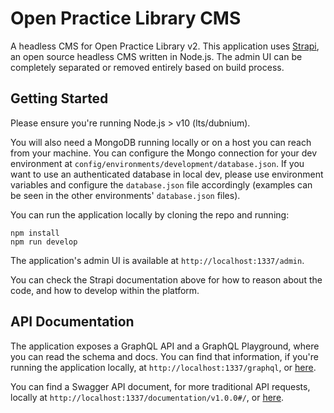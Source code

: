 # Open Practice Library CMS

A headless CMS for Open Practice Library v2.  This application uses [Strapi](https://strapi.io/documentation/3.0.0-beta.x), an open source headless CMS written in Node.js.  The admin UI can be completely separated or removed entirely based on build process.

## Getting Started

Please ensure you're running Node.js > v10 (lts/dubnium).

You will also need a MongoDB running locally or on a host you can reach from your machine.  You can configure the Mongo connection for your dev environment at `config/environments/development/database.json`.  If you want to use an authenticated database in local dev, please use environment variables and configure the `database.json` file accordingly (examples can be seen in the other environments' `database.json` files).

You can run the application locally by cloning the repo and running:
```
npm install
npm run develop
```
The application's admin UI is available at `http://localhost:1337/admin`.

You can check the Strapi documentation above for how to reason about the code, and how to develop within the platform.

## API Documentation

The application exposes a GraphQL API and a GraphQL Playground, where you can read the schema and docs.  You can find that information, if you're running the application locally, at `http://localhost:1337/graphql`, or [here](http://open-practice-library-cms-opl-dev.apps.s43.core.rht-labs.com/graphql).

You can find a Swagger API document, for more traditional API requests, locally at `http://localhost:1337/documentation/v1.0.0#/`, or [here](http://open-practice-library-cms-opl-dev.apps.s43.core.rht-labs.com/documentation/v1.0.0#/).

